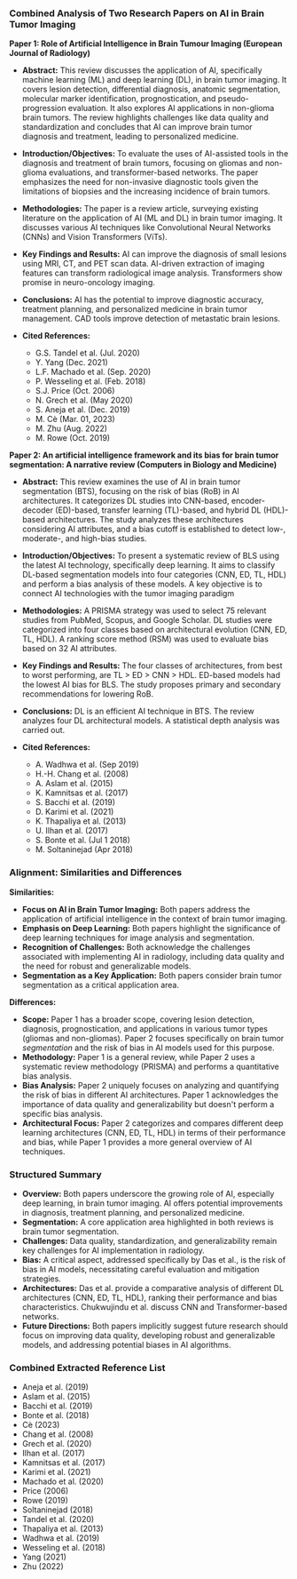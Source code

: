 ### Combined Analysis of Two Research Papers on AI in Brain Tumor Imaging

**Paper 1: Role of Artificial Intelligence in Brain Tumour Imaging (European Journal of Radiology)**

*   **Abstract:** This review discusses the application of AI, specifically machine learning (ML) and deep learning (DL), in brain tumor imaging. It covers lesion detection, differential diagnosis, anatomic segmentation, molecular marker identification, prognostication, and pseudo-progression evaluation. It also explores AI applications in non-glioma brain tumors. The review highlights challenges like data quality and standardization and concludes that AI can improve brain tumor diagnosis and treatment, leading to personalized medicine.

*   **Introduction/Objectives:** To evaluate the uses of AI-assisted tools in the diagnosis and treatment of brain tumors, focusing on gliomas and non-glioma evaluations, and transformer-based networks. The paper emphasizes the need for non-invasive diagnostic tools given the limitations of biopsies and the increasing incidence of brain tumors.

*   **Methodologies:** The paper is a review article, surveying existing literature on the application of AI (ML and DL) in brain tumor imaging. It discusses various AI techniques like Convolutional Neural Networks (CNNs) and Vision Transformers (ViTs).

*   **Key Findings and Results:** AI can improve the diagnosis of small lesions using MRI, CT, and PET scan data. AI-driven extraction of imaging features can transform radiological image analysis. Transformers show promise in neuro-oncology imaging.

*   **Conclusions:** AI has the potential to improve diagnostic accuracy, treatment planning, and personalized medicine in brain tumor management. CAD tools improve detection of metastatic brain lesions.

*   **Cited References:**

    *   G.S. Tandel et al. (Jul. 2020)
    *   Y. Yang (Dec. 2021)
    *   L.F. Machado et al. (Sep. 2020)
    *   P. Wesseling et al. (Feb. 2018)
    *   S.J. Price (Oct. 2006)
    *   N. Grech et al. (May 2020)
    *   S. Aneja et al. (Dec. 2019)
    *   M. Cè (Mar. 01, 2023)
    *   M. Zhu (Aug. 2022)
    *   M. Rowe (Oct. 2019)

**Paper 2: An artificial intelligence framework and its bias for brain tumor segmentation: A narrative review (Computers in Biology and Medicine)**

*   **Abstract:** This review examines the use of AI in brain tumor segmentation (BTS), focusing on the risk of bias (RoB) in AI architectures. It categorizes DL studies into CNN-based, encoder-decoder (ED)-based, transfer learning (TL)-based, and hybrid DL (HDL)-based architectures. The study analyzes these architectures considering AI attributes, and a bias cutoff is established to detect low-, moderate-, and high-bias studies.

*   **Introduction/Objectives:** To present a systematic review of BLS using the latest AI technology, specifically deep learning. It aims to classify DL-based segmentation models into four categories (CNN, ED, TL, HDL) and perform a bias analysis of these models. A key objective is to connect AI technologies with the tumor imaging paradigm

*   **Methodologies:** A PRISMA strategy was used to select 75 relevant studies from PubMed, Scopus, and Google Scholar. DL studies were categorized into four classes based on architectural evolution (CNN, ED, TL, HDL). A ranking score method (RSM) was used to evaluate bias based on 32 AI attributes.

*   **Key Findings and Results:** The four classes of architectures, from best to worst performing, are TL > ED > CNN > HDL. ED-based models had the lowest AI bias for BLS. The study proposes primary and secondary recommendations for lowering RoB.

*   **Conclusions:** DL is an efficient AI technique in BTS. The review analyzes four DL architectural models. A statistical depth analysis was carried out.

*   **Cited References:**

    *   A. Wadhwa et al. (Sep 2019)
    *   H.-H. Chang et al. (2008)
    *   A. Aslam et al. (2015)
    *   K. Kamnitsas et al. (2017)
    *   S. Bacchi et al. (2019)
    *   D. Karimi et al. (2021)
    *   K. Thapaliya et al. (2013)
    *   U. Ilhan et al. (2017)
    *   S. Bonte et al. (Jul 1 2018)
    *   M. Soltaninejad (Apr 2018)

### Alignment: Similarities and Differences

**Similarities:**

*   **Focus on AI in Brain Tumor Imaging:** Both papers address the application of artificial intelligence in the context of brain tumor imaging.
*   **Emphasis on Deep Learning:** Both papers highlight the significance of deep learning techniques for image analysis and segmentation.
*   **Recognition of Challenges:** Both acknowledge the challenges associated with implementing AI in radiology, including data quality and the need for robust and generalizable models.
*   **Segmentation as a Key Application:** Both papers consider brain tumor segmentation as a critical application area.

**Differences:**

*   **Scope:** Paper 1 has a broader scope, covering lesion detection, diagnosis, prognostication, and applications in various tumor types (gliomas and non-gliomas). Paper 2 focuses specifically on brain tumor *segmentation* and the risk of bias in AI models used for this purpose.
*   **Methodology:** Paper 1 is a general review, while Paper 2 uses a systematic review methodology (PRISMA) and performs a quantitative bias analysis.
*   **Bias Analysis:** Paper 2 uniquely focuses on analyzing and quantifying the risk of bias in different AI architectures. Paper 1 acknowledges the importance of data quality and generalizability but doesn't perform a specific bias analysis.
*   **Architectural Focus:** Paper 2 categorizes and compares different deep learning architectures (CNN, ED, TL, HDL) in terms of their performance and bias, while Paper 1 provides a more general overview of AI techniques.

### Structured Summary

*   **Overview:** Both papers underscore the growing role of AI, especially deep learning, in brain tumor imaging. AI offers potential improvements in diagnosis, treatment planning, and personalized medicine.
*   **Segmentation:** A core application area highlighted in both reviews is brain tumor segmentation.
*   **Challenges:** Data quality, standardization, and generalizability remain key challenges for AI implementation in radiology.
*   **Bias:** A critical aspect, addressed specifically by Das et al., is the risk of bias in AI models, necessitating careful evaluation and mitigation strategies.
*   **Architectures:** Das et al. provide a comparative analysis of different DL architectures (CNN, ED, TL, HDL), ranking their performance and bias characteristics. Chukwujindu et al. discuss CNN and Transformer-based networks.
*   **Future Directions:** Both papers implicitly suggest future research should focus on improving data quality, developing robust and generalizable models, and addressing potential biases in AI algorithms.

### Combined Extracted Reference List

*   Aneja et al. (2019)
*   Aslam et al. (2015)
*   Bacchi et al. (2019)
*   Bonte et al. (2018)
*   Cè (2023)
*   Chang et al. (2008)
*   Grech et al. (2020)
*   Ilhan et al. (2017)
*   Kamnitsas et al. (2017)
*   Karimi et al. (2021)
*   Machado et al. (2020)
*   Price (2006)
*   Rowe (2019)
*   Soltaninejad (2018)
*   Tandel et al. (2020)
*   Thapaliya et al. (2013)
*   Wadhwa et al. (2019)
*   Wesseling et al. (2018)
*   Yang (2021)
*   Zhu (2022)